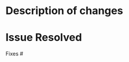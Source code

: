 # Description of changes
<!-- What does this PR change and why -->

# Issue Resolved
<!-- Keeping the format 'Fixes #123' will automatically close the issue when this PR is merged -->
Fixes #
